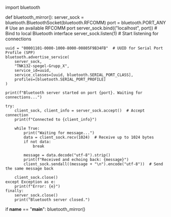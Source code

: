 




import bluetooth

def bluetooth_mirror():
    server_sock = bluetooth.BluetoothSocket(bluetooth.RFCOMM)
    port = bluetooth.PORT_ANY  # Use an available RFCOMM port
    server_sock.bind(("localhost", port))  # Bind to local Bluetooth interface
    server_sock.listen(1)  # Start listening for connections

    uuid = "00001101-0000-1000-8000-00805F9B34FB"  # UUID for Serial Port Profile (SPP)
    bluetooth.advertise_service(
        server_sock,
        "TNK132-spegel-Grupp_X",
        service_id=uuid,
        service_classes=[uuid, bluetooth.SERIAL_PORT_CLASS],
        profiles=[bluetooth.SERIAL_PORT_PROFILE]
    )

    print(f"Bluetooth server started on port {port}. Waiting for connections...")

    try:
        client_sock, client_info = server_sock.accept()  # Accept connection
        print(f"Connected to {client_info}")

        while True:
            print("Waiting for message...")
            data = client_sock.recv(1024)  # Receive up to 1024 bytes
            if not data:
                break

            message = data.decode("utf-8").strip()
            print(f"Received and echoing back: {message}")
            client_sock.sendall((message + "\n").encode("utf-8"))  # Send the same message back

        client_sock.close()
    except Exception as e:
        print(f"Error: {e}")
    finally:
        server_sock.close()
        print("Bluetooth server closed.")

if __name__ == "__main__":
    bluetooth_mirror()
